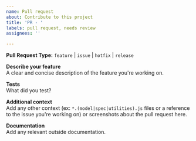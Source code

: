```yaml
---
name: Pull request
about: Contribute to this project
title: 'PR - '
labels: pull request, needs review
assignees: ''

---
```


**Pull Request Type:**  `feature` | `issue` | `hotfix` | `release`  

**Describe your feature**  
A clear and concise description of the feature you're working on.  

**Tests**  
What did you test?  

**Additional context**  
Add any other context (ex: `*.(model|spec|utilities).js` files or a reference to
the issue you're working on) or screenshots about the pull request here.  

**Documentation**  
Add any relevant outside documentation.  
